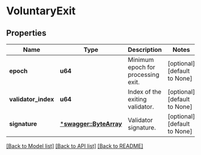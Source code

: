 # VoluntaryExit

## Properties
Name | Type | Description | Notes
------------ | ------------- | ------------- | -------------
**epoch** | **u64** | Minimum epoch for processing exit. | [optional] [default to None]
**validator_index** | **u64** | Index of the exiting validator. | [optional] [default to None]
**signature** | [***swagger::ByteArray**](ByteArray.md) | Validator signature. | [optional] [default to None]

[[Back to Model list]](../README.md#documentation-for-models) [[Back to API list]](../README.md#documentation-for-api-endpoints) [[Back to README]](../README.md)


